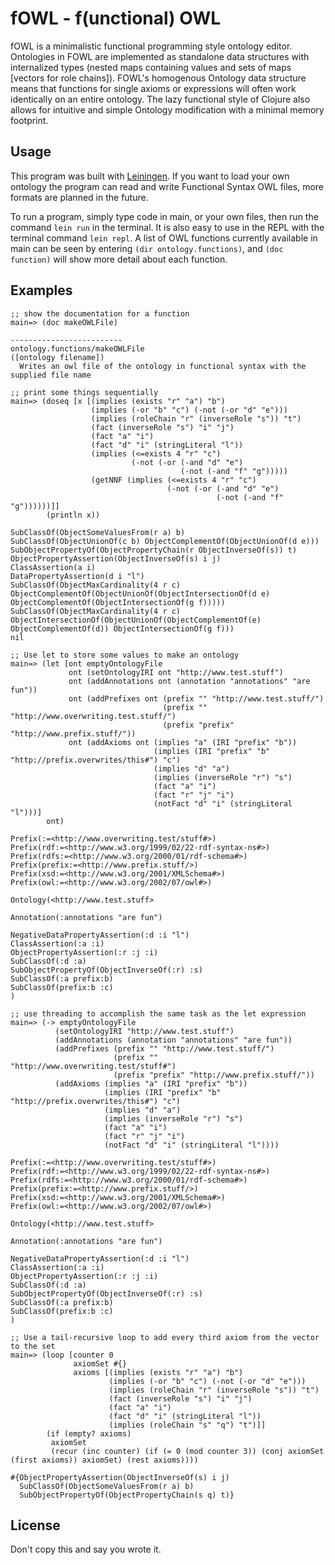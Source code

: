 # fOWL - f(unctional) OWL
fOWL is a minimalistic functional programming style ontology editor. Ontologies in FOWL are implemented as standalone data structures with internalized types (nested maps containing values and sets of maps \[vectors for role chains\]). FOWL's homogenous Ontology data structure means that functions for single axioms or expressions will often work identically on an entire ontology. The lazy functional style of Clojure also allows for intuitive and simple Ontology modification with a minimal memory footprint.

## Usage
This program was built with [Leiningen](https://leiningen.org/). If you want to load your own ontology the program can read and write Functional Syntax OWL files, more formats are planned in the future.

To run a program, simply type code in main, or your own files, then run the command `lein run` in the terminal. It is also easy to use in the REPL with the terminal command `lein repl`. A list of OWL functions currently available in main can be seen by entering `(dir ontology.functions)`, and `(doc function)` will show more detail about each function.

## Examples
```
;; show the documentation for a function
main=> (doc makeOWLFile)

-------------------------
ontology.functions/makeOWLFile
([ontology filename])
  Writes an owl file of the ontology in functional syntax with the supplied file name

;; print some things sequentially
main=> (doseq [x [(implies (exists "r" "a") "b")
                  (implies (-or "b" "c") (-not (-or "d" "e")))
                  (implies (roleChain "r" (inverseRole "s")) "t")
                  (fact (inverseRole "s") "i" "j")
                  (fact "a" "i")
                  (fact "d" "i" (stringLiteral "l"))
                  (implies (<=exists 4 "r" "c") 
                           (-not (-or (-and "d" "e") 
                                      (-not (-and "f" "g")))))
                  (getNNF (implies (<=exists 4 "r" "c") 
                                   (-not (-or (-and "d" "e") 
                                              (-not (-and "f" "g"))))))]]
        (println x))

SubClassOf(ObjectSomeValuesFrom(r a) b)
SubClassOf(ObjectUnionOf(c b) ObjectComplementOf(ObjectUnionOf(d e)))
SubObjectPropertyOf(ObjectPropertyChain(r ObjectInverseOf(s)) t)
ObjectPropertyAssertion(ObjectInverseOf(s) i j)
ClassAssertion(a i)
DataPropertyAssertion(d i "l")
SubClassOf(ObjectMaxCardinality(4 r c) ObjectComplementOf(ObjectUnionOf(ObjectIntersectionOf(d e) ObjectComplementOf(ObjectIntersectionOf(g f)))))
SubClassOf(ObjectMaxCardinality(4 r c) ObjectIntersectionOf(ObjectUnionOf(ObjectComplementOf(e) ObjectComplementOf(d)) ObjectIntersectionOf(g f)))
nil

;; Use let to store some values to make an ontology
main=> (let [ont emptyOntologyFile
             ont (setOntologyIRI ont "http://www.test.stuff")
             ont (addAnnotations ont (annotation "annotations" "are fun"))
             ont (addPrefixes ont (prefix "" "http://www.test.stuff/")
                                  (prefix "" "http://www.overwriting.test.stuff/")
                                  (prefix "prefix" "http://www.prefix.stuff/")) 
             ont (addAxioms ont (implies "a" (IRI "prefix" "b"))
                                (implies (IRI "prefix" "b" "http://prefix.overwrites/this#") "c")
                                (implies "d" "a")
                                (implies (inverseRole "r") "s")
                                (fact "a" "i")
                                (fact "r" "j" "i")
                                (notFact "d" "i" (stringLiteral "l")))]
        ont)

Prefix(:=<http://www.overwriting.test/stuff#>)
Prefix(rdf:=<http://www.w3.org/1999/02/22-rdf-syntax-ns#>)
Prefix(rdfs:=<http://www.w3.org/2000/01/rdf-schema#>)
Prefix(prefix:=<http://www.prefix.stuff/>)
Prefix(xsd:=<http://www.w3.org/2001/XMLSchema#>)
Prefix(owl:=<http://www.w3.org/2002/07/owl#>)

Ontology(<http://www.test.stuff>

Annotation(:annotations "are fun")

NegativeDataPropertyAssertion(:d :i "l")
ClassAssertion(:a :i)
ObjectPropertyAssertion(:r :j :i)
SubClassOf(:d :a)
SubObjectPropertyOf(ObjectInverseOf(:r) :s)
SubClassOf(:a prefix:b)
SubClassOf(prefix:b :c)
)

;; use threading to accomplish the same task as the let expression
main=> (-> emptyOntologyFile
          (setOntologyIRI "http://www.test.stuff")
          (addAnnotations (annotation "annotations" "are fun"))
          (addPrefixes (prefix "" "http://www.test.stuff/")
                       (prefix "" "http://www.overwriting.test/stuff#")
                       (prefix "prefix" "http://www.prefix.stuff/"))
          (addAxioms (implies "a" (IRI "prefix" "b"))
                     (implies (IRI "prefix" "b" "http://prefix.overwrites/this#") "c")
                     (implies "d" "a")
                     (implies (inverseRole "r") "s")
                     (fact "a" "i")
                     (fact "r" "j" "i")
                     (notFact "d" "i" (stringLiteral "l"))))

Prefix(:=<http://www.overwriting.test/stuff#>)
Prefix(rdf:=<http://www.w3.org/1999/02/22-rdf-syntax-ns#>)
Prefix(rdfs:=<http://www.w3.org/2000/01/rdf-schema#>)
Prefix(prefix:=<http://www.prefix.stuff/>)
Prefix(xsd:=<http://www.w3.org/2001/XMLSchema#>)
Prefix(owl:=<http://www.w3.org/2002/07/owl#>)

Ontology(<http://www.test.stuff>

Annotation(:annotations "are fun")

NegativeDataPropertyAssertion(:d :i "l")
ClassAssertion(:a :i)
ObjectPropertyAssertion(:r :j :i)
SubClassOf(:d :a)
SubObjectPropertyOf(ObjectInverseOf(:r) :s)
SubClassOf(:a prefix:b)
SubClassOf(prefix:b :c)
)

;; Use a tail-recursive loop to add every third axiom from the vector to the set
main=> (loop [counter 0
              axiomSet #{}
              axioms [(implies (exists "r" "a") "b")
                      (implies (-or "b" "c") (-not (-or "d" "e")))
                      (implies (roleChain "r" (inverseRole "s")) "t")
                      (fact (inverseRole "s") "i" "j")
                      (fact "a" "i")
                      (fact "d" "i" (stringLiteral "l"))
                      (implies (roleChain "s" "q") "t")]]
        (if (empty? axioms)
         axiomSet
         (recur (inc counter) (if (= 0 (mod counter 3)) (conj axiomSet (first axioms)) axiomSet) (rest axioms))))

#{ObjectPropertyAssertion(ObjectInverseOf(s) i j) 
  SubClassOf(ObjectSomeValuesFrom(r a) b)
  SubObjectPropertyOf(ObjectPropertyChain(s q) t)}
```

## License
Don't copy this and say you wrote it.
